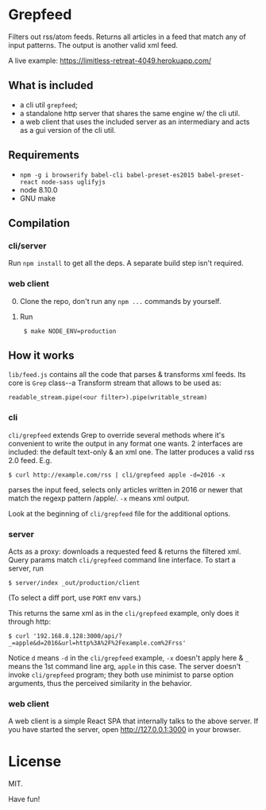 # Grepfeed

Filters out rss/atom feeds. Returns all articles in a feed that match
any of input patterns. The output is another valid xml feed.

A live example: https://limitless-retreat-4049.herokuapp.com/

## What is included

* a cli util `grepfeed`;
* a standalone http server that shares the same engine w/ the cli util.
* a web client that uses the included server as an intermediary and
  acts as a gui version of the cli util.

## Requirements

* `npm -g i browserify babel-cli babel-preset-es2015 babel-preset-react node-sass uglifyjs`
* node 8.10.0
* GNU make

## Compilation

### cli/server

Run `npm install` to get all the deps. A separate build step isn't
required.

### web client

0. Clone the repo, don't run any `npm ...` commands by yourself.

1. Run

		$ make NODE_ENV=production

## How it works

`lib/feed.js` contains all the code that parses & transforms xml
feeds. Its core is `Grep` class--a Transform stream that allows to be
used as:

	readable_stream.pipe(<our filter>).pipe(writable_stream)

### cli

`cli/grepfeed` extends Grep to override several methods where it's
convenient to write the output in any format one wants. 2 interfaces
are included: the default text-only & an xml one. The latter produces
a valid rss 2.0 feed. E.g.

	$ curl http://example.com/rss | cli/grepfeed apple -d=2016 -x

parses the input feed, selects only articles written in 2016 or newer
that match the regexp pattern /apple/. `-x` means xml output.

Look at the beginning of `cli/grepfeed` file for the additional
options.

### server

Acts as a proxy: downloads a requested feed & returns the filtered
xml. Query params match `cli/grepfeed` command line interface. To
start a server, run

	$ server/index _out/production/client

(To select a diff port, use `PORT` env vars.)

This returns the same xml as in the `cli/grepfeed` example, only does
it through http:

	$ curl '192.168.8.128:3000/api/?_=apple&d=2016&url=http%3A%2F%2Fexample.com%2Frss'

Notice `d` means `-d` in the `cli/grepfeed` example, `-x` doesn't
apply here & `_` means the 1st command line arg, `apple` in this
case. The server doesn't invoke `cli/grepfeed` program; they both use
minimist to parse option arguments, thus the perceived similarity in
the behavior.

### web client

A web client is a simple React SPA that internally talks to the above
server. If you have started the server, open http://127.0.0.1:3000 in
your browser.

# License

MIT.

Have fun!

